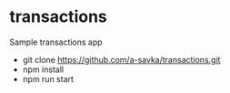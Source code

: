 # transactions
Sample transactions app

- git clone https://github.com/a-savka/transactions.git
- npm install
- npm run start
